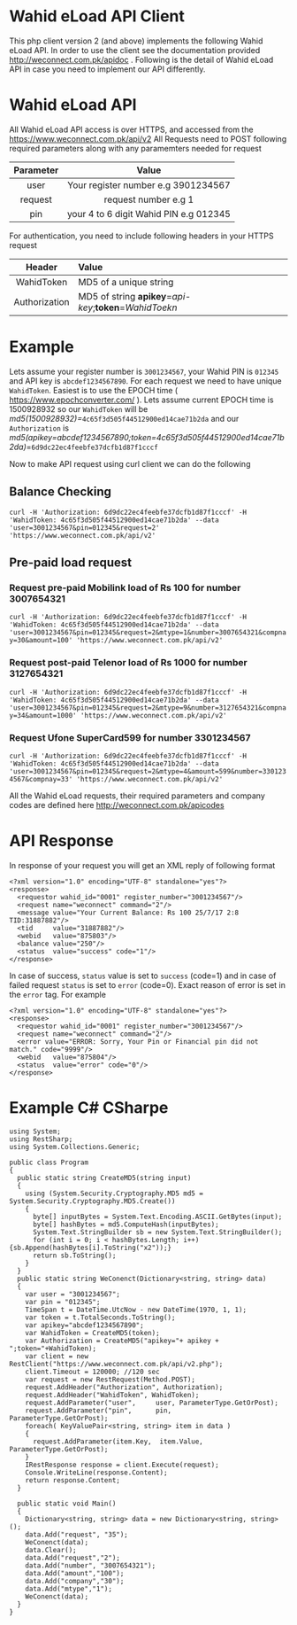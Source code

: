 # Wahid eLoad API Client
This php client version 2 (and above) implements the following Wahid eLoad API. In order to use the client see the documentation provided http://weconnect.com.pk/apidoc . Following is the detail of Wahid eLoad API in case you need to implement our API differently.

# Wahid eLoad API
All Wahid eLoad API access is over HTTPS, and accessed from the https://www.weconnect.com.pk/api/v2 
All Requests need to POST following required parameters along with any paramemters needed for request

| Parameter | Value |
|:--------:|:---------------:|
| user     | Your register number e.g 3901234567 |
| request  | request number e.g 1 |
| pin      | your 4 to 6 digit Wahid PIN e.g 012345 |

For authentication, you need to include following headers in your HTTPS request

| Header | Value
|:-----:|:--------|
| WahidToken | MD5 of a unique string |e a unique 
| Authorization | MD5 of string **apikey**=*api-key*;**token**=*WahidToekn* |

# Example
Lets assume your register number is ```3001234567```, your Wahid PIN is ```012345``` and API key is ```abcdef1234567890```. For each request we need to have unique ```WahidToken```. Easiest is to use the EPOCH time ( https://www.epochconverter.com/ ). Lets assume current EPOCH time is 1500928932 so our ```WahidToken``` will be *md5(1500928932)=*```4c65f3d505f44512900ed14cae71b2da``` and our ```Authorization``` is *md5(apikey=abcdef1234567890;token=4c65f3d505f44512900ed14cae71b2da)*=```6d9dc22ec4feebfe37dcfb1d87f1cccf```

Now to make API request using curl client we can do the following

## Balance Checking
```curl -H 'Authorization: 6d9dc22ec4feebfe37dcfb1d87f1cccf' -H 'WahidToken: 4c65f3d505f44512900ed14cae71b2da' --data 'user=3001234567&pin=012345&request=2' 'https://www.weconnect.com.pk/api/v2'```

## Pre-paid load request
### Request pre-paid Mobilink load of Rs 100 for number 3007654321
```curl -H 'Authorization: 6d9dc22ec4feebfe37dcfb1d87f1cccf' -H 'WahidToken: 4c65f3d505f44512900ed14cae71b2da' --data 'user=3001234567&pin=012345&request=2&mtype=1&number=3007654321&compnay=30&amount=100' 'https://www.weconnect.com.pk/api/v2'```

### Request post-paid Telenor load of Rs 1000 for number 3127654321
```curl -H 'Authorization: 6d9dc22ec4feebfe37dcfb1d87f1cccf' -H 'WahidToken: 4c65f3d505f44512900ed14cae71b2da' --data 'user=3001234567&pin=012345&request=2&mtype=9&number=3127654321&compnay=34&amount=1000' 'https://www.weconnect.com.pk/api/v2'```

### Request Ufone SuperCard599 for number 3301234567
```curl -H 'Authorization: 6d9dc22ec4feebfe37dcfb1d87f1cccf' -H 'WahidToken: 4c65f3d505f44512900ed14cae71b2da' --data 'user=3001234567&pin=012345&request=2&mtype=4&amount=599&number=3301234567&compnay=33' 'https://www.weconnect.com.pk/api/v2'```

All the Wahid eLoad requests, their required parameters and company codes are defined here http://weconnect.com.pk/apicodes

# API Response
In response of your request you will get an XML reply of following format
```
<?xml version="1.0" encoding="UTF-8" standalone="yes"?>
<response>
  <requestor wahid_id="0001" register_number="3001234567"/>
  <request name="weconnect" command="2"/>
  <message value="Your Current Balance: Rs 100 25/7/17 2:8 TID:31887882"/>
  <tid     value="31887882"/>
  <webid   value="875803"/>
  <balance value="250"/>
  <status  value="success" code="1"/>
</response>
```

In case of success, ```status``` value is set to ```success``` (code=1) and in case of failed request ```status``` is set to ```error``` (code=0). Exact reason of error is set in the ```error``` tag. For example

```
<?xml version="1.0" encoding="UTF-8" standalone="yes"?>
<response>
  <requestor wahid_id="0001" register_number="3001234567"/>
  <request name="weconnect" command="2"/>
  <error value="ERROR: Sorry, Your Pin or Financial pin did not match." code="9999"/>
  <webid   value="875804"/>
  <status  value="error" code="0"/>
</response>
```

# Example C# CSharpe
```
using System;
using RestSharp;
using System.Collections.Generic;
					
public class Program
{
  public static string CreateMD5(string input)
  {
    using (System.Security.Cryptography.MD5 md5 = System.Security.Cryptography.MD5.Create())
    {
      byte[] inputBytes = System.Text.Encoding.ASCII.GetBytes(input);
      byte[] hashBytes = md5.ComputeHash(inputBytes);
      System.Text.StringBuilder sb = new System.Text.StringBuilder();
      for (int i = 0; i < hashBytes.Length; i++){sb.Append(hashBytes[i].ToString("x2"));}
      return sb.ToString();
    }
  }
  public static string WeConenct(Dictionary<string, string> data)
  {
    var user = "3001234567";
    var pin = "012345";
    TimeSpan t = DateTime.UtcNow - new DateTime(1970, 1, 1);
    var token = t.TotalSeconds.ToString();
    var apikey="abcdef1234567890";		
    var WahidToken = CreateMD5(token);
    var Authorization = CreateMD5("apikey="+ apikey + ";token="+WahidToken);
    var client = new RestClient("https://www.weconnect.com.pk/api/v2.php");
    client.Timeout = 120000; //120 sec
    var request = new RestRequest(Method.POST);
    request.AddHeader("Authorization", Authorization);
    request.AddHeader("WahidToken", WahidToken);
    request.AddParameter("user",     user, ParameterType.GetOrPost);
    request.AddParameter("pin",      pin,     ParameterType.GetOrPost);
    foreach( KeyValuePair<string, string> item in data )
    {
      request.AddParameter(item.Key,  item.Value, ParameterType.GetOrPost);
    }
    IRestResponse response = client.Execute(request);
    Console.WriteLine(response.Content);
    return response.Content;
  }

  public static void Main()
  {
    Dictionary<string, string> data = new Dictionary<string, string>();
    data.Add("request", "35");
    WeConenct(data);
    data.Clear();
    data.Add("request","2");
    data.Add("number", "3007654321");
    data.Add("amount","100");
    data.Add("company","30");
    data.Add("mtype","1");
    WeConenct(data);
  }
}
```
